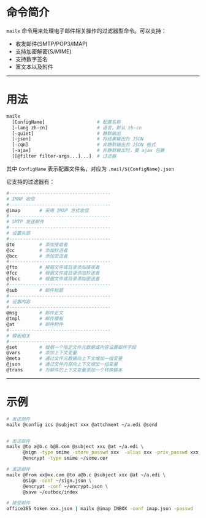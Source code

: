 # 命令简介 

`mailx` 命令用来处理电子邮件相关操作的过滤器型命令。可以支持：

- 收发邮件(SMTP/POP3/IMAP)
- 支持加密解密(S/MIME)
- 支持数字签名
- 富文本以及附件

-------------------------------------------------------------
# 用法


```bash
mailx 
  [ConfigName]                   # 配置名称
  [-lang zh-cn]                  # 语言，默认 zh-cn
  [-quiet]                       # 静默输出
  [-json]                        # 将结果输出为 JSON
  [-cqn]                         # 非静默输出的 JSON 格式
  [-ajax]                        # 非静默输出时，要 ajax 包裹
  [[@filter filter-args...]...]  # 过滤器
```

其中 `ConfigName` 表示配置文件名，对应为 `.mail/${ConfigName}.json`


它支持的过滤器有：

```bash
#-------------------------------------
# IMAP 收信
#-------------------------------------
@imap       # 采用 IMAP 方式收信
#-------------------------------------
# SMTP 发送邮件
#-------------------------------------
# 设置头部
#-------------------------------------
@to         # 添加接收者
@cc         # 添加抄送者
@bcc        # 添加密送者
#-------------------------------------
@fto        # 根据文件或目录添加接收者
@fcc        # 根据文件或目录添加抄送者
@fbcc       # 根据文件或目录添加密送者
#-------------------------------------
@sub        # 邮件标题
#-------------------------------------
# 设置内容
#-------------------------------------
@msg        # 邮件正文
@tmpl       # 邮件模板
@at         # 邮件附件
#-------------------------------------
# 模板相关
#-------------------------------------
@set        # 根据一个指定文件元数据或内容设置邮件字段
@vars       # 添加上下文变量
@meta       # 通过文件元数据向上下文增加一组变量
@json       # 通过文件内容向上下文增加一组变量
@trans      # 为邮件的上下文变量添加一个转换脚本
```

-------------------------------------------------------------
# 示例

```bash 
# 发送邮件
mailx @config ics @subject xxx @attchment ~/a.edi @send


# 发送邮件
mailx @to a@b.c b@8.com @subject xxx @at ~/a.edi \
      @sign -type smime -store_passwd xxx  -alias xxx -priv_passwd xxx ~/path.store.pfx \
      @encrypt -type smime ~/some.cer

# 发送邮件
mailx @from xx@xx.com @to a@b.c @subject xxx @at ~/a.edi \
      @sign -conf ~/sign.json \
      @encrypt -conf ~/encrypt.json \
      @save ~/outbox/index

# 接受邮件
office365 token xxx.json | mailx @imap INBOX -conf imap.json -passwd 
```
